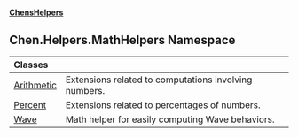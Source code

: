 
#### [ChensHelpers](index 'index')

## Chen.Helpers.MathHelpers Namespace

| Classes | |
| :--- | :--- |
| [Arithmetic](Chen_Helpers_MathHelpers_Arithmetic 'Chen.Helpers.MathHelpers.Arithmetic') | Extensions related to computations involving numbers.<br/> |
| [Percent](Chen_Helpers_MathHelpers_Percent 'Chen.Helpers.MathHelpers.Percent') | Extensions related to percentages of numbers.<br/> |
| [Wave](Chen_Helpers_MathHelpers_Wave 'Chen.Helpers.MathHelpers.Wave') | Math helper for easily computing Wave behaviors.<br/> |
